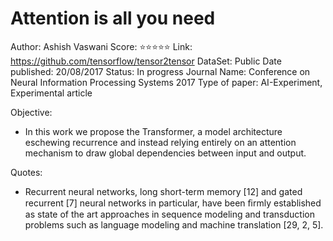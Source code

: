 # Attention is all you need

Author: Ashish Vaswani
Score: ⭐️⭐️⭐️⭐️⭐️
Link: https://github.com/tensorflow/tensor2tensor
DataSet: Public
Date published: 20/08/2017
Status: In progress
Journal Name: Conference on Neural Information Processing Systems 2017
Type of paper: AI-Experiment, Experimental article

Objective:

- In this work we propose the Transformer, a model architecture eschewing recurrence and instead relying entirely on an attention mechanism to draw global dependencies between input and output.

Quotes:

- Recurrent neural networks, long short-term memory [12] and gated recurrent [7] neural networks in particular, have been ﬁrmly established as state of the art approaches in sequence modeling and transduction problems such as language modeling and machine translation [29, 2, 5].